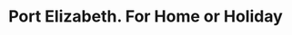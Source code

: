 ---
ref: sol-121-0049
title: "Port Elizabeth. For Home or Holiday"
author_name: ["unknown author"]
publisher: ["South African Railways Airways and Harbours"]
year: "unknown date"
origin: ["South-Africa"]
formats: ["brochure"]
disciplines: [graphic-design]
tags:
layout: artifact
status: ["scan"]
published: false
int_published: false
image_count:
date_added: 2023-06-16
batch:
---